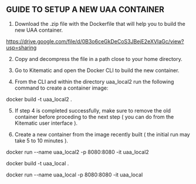 GUIDE TO SETUP A NEW UAA CONTAINER
----------------------------------

1. Download the .zip file with the Dockerfile that will help you to build the new UAA container.

https://drive.google.com/file/d/0B3o6ceGkDeCoS3JBejE2eXVIaGc/view?usp=sharing


2. Copy and decompress the file in a path close to your home directory.


3. Go to Kitematic and open the Docker CLI to build the new container.


4. From the CLI and within the directory uaa_local2 run the following command to create a container image:

docker build -t uaa_local2 .


5. If step 4 is completed successfully, make sure to remove the old container before proceding to the next step
   ( you can do from the Kitematic user interface ).


6. Create a new container from the image recently built ( the initial run may take 5 to 10 minutes ).

docker run --name uaa_local2 -p 8080:8080 -it uaa_local2




docker build -t uaa_local .


docker run --name uaa_local -p 8080:8080 -it uaa_local
